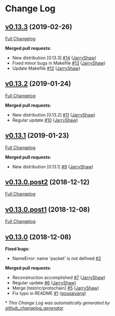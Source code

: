 # Change Log

## [v0.13.3](https://github.com/JarryShaw/PyPCAPKit/tree/v0.13.3) (2019-02-26)
[Full Changelog](https://github.com/JarryShaw/PyPCAPKit/compare/v0.13.2...v0.13.3)

**Merged pull requests:**

- New distribution \[0.13.3\] [\#14](https://github.com/JarryShaw/PyPCAPKit/pull/14) ([JarryShaw](https://github.com/JarryShaw))
- Fixed minor bugs in Makefile [\#13](https://github.com/JarryShaw/PyPCAPKit/pull/13) ([JarryShaw](https://github.com/JarryShaw))
- Update Makefile [\#12](https://github.com/JarryShaw/PyPCAPKit/pull/12) ([JarryShaw](https://github.com/JarryShaw))

## [v0.13.2](https://github.com/JarryShaw/PyPCAPKit/tree/v0.13.2) (2019-01-24)
[Full Changelog](https://github.com/JarryShaw/PyPCAPKit/compare/v0.13.1...v0.13.2)

**Merged pull requests:**

- New distribution \[0.13.2\] [\#11](https://github.com/JarryShaw/PyPCAPKit/pull/11) ([JarryShaw](https://github.com/JarryShaw))
- Regular update [\#10](https://github.com/JarryShaw/PyPCAPKit/pull/10) ([JarryShaw](https://github.com/JarryShaw))

## [v0.13.1](https://github.com/JarryShaw/PyPCAPKit/tree/v0.13.1) (2019-01-23)
[Full Changelog](https://github.com/JarryShaw/PyPCAPKit/compare/v0.13.0.post2...v0.13.1)

**Merged pull requests:**

- New distribution \[0.13.1\] [\#9](https://github.com/JarryShaw/PyPCAPKit/pull/9) ([JarryShaw](https://github.com/JarryShaw))

## [v0.13.0.post2](https://github.com/JarryShaw/PyPCAPKit/tree/v0.13.0.post2) (2018-12-12)
[Full Changelog](https://github.com/JarryShaw/PyPCAPKit/compare/v0.13.0.post1...v0.13.0.post2)

## [v0.13.0.post1](https://github.com/JarryShaw/PyPCAPKit/tree/v0.13.0.post1) (2018-12-08)
[Full Changelog](https://github.com/JarryShaw/PyPCAPKit/compare/v0.13.0...v0.13.0.post1)

## [v0.13.0](https://github.com/JarryShaw/PyPCAPKit/tree/v0.13.0) (2018-12-08)
**Fixed bugs:**

- NameError: name 'packet' is not defined [\#2](https://github.com/JarryShaw/PyPCAPKit/issues/2)

**Merged pull requests:**

- Reconstruction accomplished [\#7](https://github.com/JarryShaw/PyPCAPKit/pull/7) ([JarryShaw](https://github.com/JarryShaw))
- Regular update [\#6](https://github.com/JarryShaw/PyPCAPKit/pull/6) ([JarryShaw](https://github.com/JarryShaw))
- Merge \[test/rc/protochain\] [\#5](https://github.com/JarryShaw/PyPCAPKit/pull/5) ([JarryShaw](https://github.com/JarryShaw))
- Fix typo in README [\#1](https://github.com/JarryShaw/PyPCAPKit/pull/1) ([gousaiyang](https://github.com/gousaiyang))



\* *This Change Log was automatically generated by [github_changelog_generator](https://github.com/skywinder/Github-Changelog-Generator)*